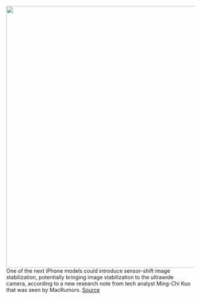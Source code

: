 <img src='https://cdn.vox-cdn.com/thumbor/7GCH9IAIEpelNePB100Xz93jTuo=/0x0:2040x1360/1200x800/filters:focal(857x517:1183x843)/cdn.vox-cdn.com/uploads/chorus_image/image/66543889/B88A0099.0.jpeg' width='700px' /><br/>
One of the next iPhone models could introduce sensor-shift image stabilization, potentially bringing image stabilization to the ultrawide camera, according to a new research note from tech analyst Ming-Chi Kuo that was seen by MacRumors.
<a href='https://www.theverge.com/2020/3/23/21190887/apple-iphone-sensor-shift-image-stabilization-camera-upgrade'> Source <a/>